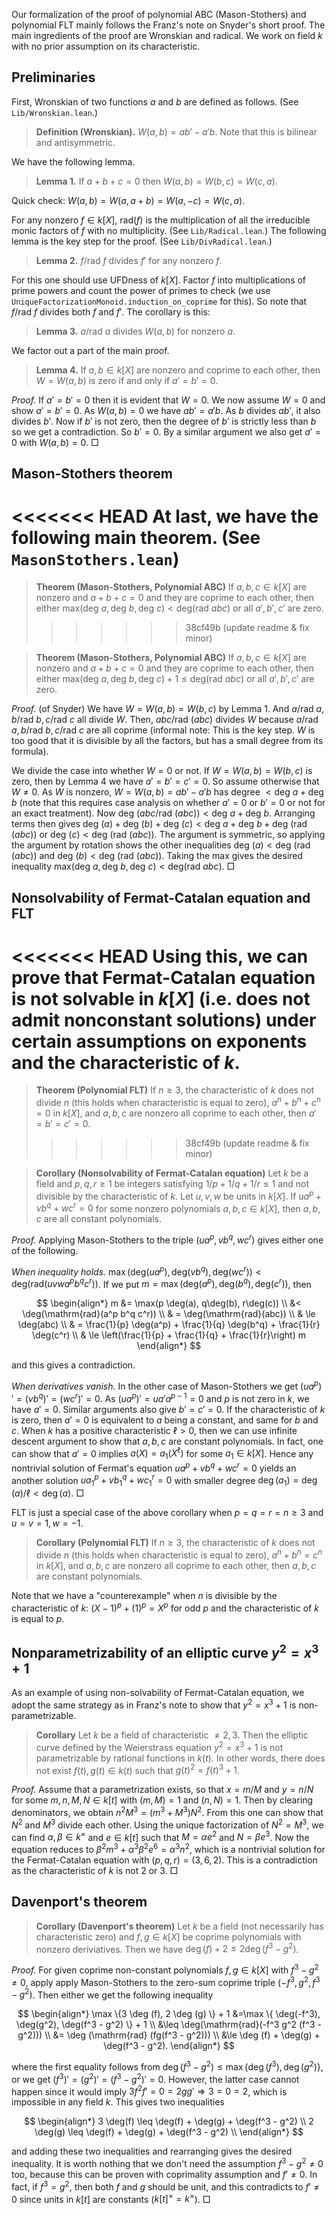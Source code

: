 Our formalization of the proof of polynomial ABC (Mason-Stothers) and polynomial FLT mainly follows the Franz's note on Snyder's short proof.
The main ingredients of the proof are Wronskian and radical.
We work on field $k$ with no prior assumption on its characteristic.

## Preliminaries

First, Wronskian of two functions $a$ and $b$ are defined as follows. (See `Lib/Wronskian.lean`.)

> **Definition (Wronskian).** $W(a, b)=ab'-a'b$. Note that this is bilinear and antisymmetric.

We have the following lemma.

> **Lemma 1.** If $a+b+c=0$ then $W(a, b) = W(b, c) = W(c, a)$.

Quick check: $W(a, b) = W(a, a+b) = W(a, -c) = W(c, a)$.

For any nonzero $f \in k[X]$, $\text{rad} (f)$ is the multiplication of all the irreducible monic factors of $f$ with no multiplicity.
(See `Lib/Radical.lean`.)
The following lemma is the key step for the proof. (See `Lib/DivRadical.lean`.)

> **Lemma 2.** $f / \text{rad } f$ divides $f'$ for any nonzero $f$.

For this one should use UFDness of $k[X]$. Factor $f$ into multiplications of prime powers and count the power of primes to check (we use `UniqueFactorizationMonoid.induction_on_coprime` for this).
So note that $f / \text{rad }f$ divides both $f$ and $f'$. The corollary is this:

> **Lemma 3.** $a/\text{rad }a$ divides $W(a, b)$ for nonzero $a$.

We factor out a part of the main proof.

> **Lemma 4.** If $a, b \in k[X]$ are nonzero and coprime to each other, then $W = W(a, b)$ is zero if and only if $a'=b'=0$.

*Proof.* If $a'=b'=0$ then it is evident that $W = 0$.
We now assume $W = 0$ and show $a'=b'=0$.
As $W(a, b) = 0$ we have $ab' = a'b$. As $b$ divides $ab'$, it also divides $b'$.
Now if $b'$ is not zero, then the degree of $b'$ is strictly less than $b$ so we get a contradiction. So $b' = 0$. By a similar argument we also get $a' = 0$ with $W(a, b) = 0$. □

## Mason-Stothers theorem

<<<<<<< HEAD
At last, we have the following main theorem. (See `MasonStothers.lean`)
=======
> **Theorem (Mason-Stothers, Polynomial ABC)** If $a, b, c \in k[X]$ are nonzero and $a + b + c = 0$ and they are coprime to each other, then either $\text{max}(\text{deg } a, \text{deg }b, \text{deg }c) < \text{deg} (\text{rad } a b c)$ or all $a', b', c'$ are zero.
>>>>>>> 38cf49b (update readme & fix minor)

> **Theorem (Mason-Stothers, Polynomial ABC)** If $a, b, c \in k[X]$ are nonzero and $a + b + c = 0$ and they are coprime to each other, then either $\text{max}(\text{deg } a, \text{deg }b, \text{deg }c) + 1 \le \text{deg} (\text{rad } a b c)$ or all $a', b', c'$ are zero.

*Proof.* (of Snyder) We have $W = W(a, b) = W(b, c)$ by Lemma 1. And $a/\text{rad }a, b/\text{rad }b, c/\text{rad }c$ all divide $W$. Then, $a b c / \text{rad }(a b c)$ divides $W$ because $a/\text{rad }a, b/\text{rad }b, c/\text{rad }c$ are all coprime (informal note: This is the key step. $W$ is too good that it is divisible by all the factors, but has a small degree from its formula).

We divide the case into whether $W = 0$ or not. 
If $W = W(a, b) = W(b, c)$ is zero, then by Lemma 4 we have $a' = b' = c' = 0$.
So assume otherwise that $W \neq 0$.
As $W$ is nonzero, $W = W(a, b) = a b' - a' b$ has degree $< \text{deg }a + \text{deg }b$ (note that this requires case analysis on whether $a'=0$ or $b' = 0$ or not for an exact treatment). Now $\text{deg }\left( a b c / \text{rad }(a b c) \right) < \text{deg }a + \text{deg }b$. 
Arranging terms then gives $\text{deg }(a) + \text{deg }(b) + \text{deg }(c) < \text{deg }a+\text{deg }b + \text{deg }\left( \text{rad }(a b c) \right)$ or $\text{deg }(c) < \text{deg }\left( \text{rad }(a b c) \right)$. The argument is symmetric, so applying the argument by rotation shows the other inequalities $\text{deg }(a) < \text{deg }\left( \text{rad }(a b c) \right)$ and $\text{deg }(b) < \text{deg }\left( \text{rad }(a b c) \right)$. Taking the max gives the desired inequality $\text{max}(\text{deg } a, \text{deg }b, \text{deg }c) < \text{deg} (\text{rad } a b c)$. □

## Nonsolvability of Fermat-Catalan equation and FLT

<<<<<<< HEAD
Using this, we can prove that Fermat-Catalan equation is not solvable in $k[X]$ (i.e. does not admit nonconstant solutions) under certain assumptions on exponents and the characteristic of $k$.
=======
> **Theorem (Polynomial FLT)** If $n \geq 3$, the characteristic of $k$ does not divide $n$ (this holds when characteristic is equal to zero), $a^n+b^n+c^n = 0$ in $k[X]$, and $a, b, c$ are nonzero all coprime to each other, then $a'=b'=c'=0$.
>>>>>>> 38cf49b (update readme & fix minor)


> **Corollary (Nonsolvability of Fermat-Catalan equation)** Let $k$ be a field and $p, q, r \geq 1$ be integers satisfying $1/p + 1/q + 1/r \leq 1$ and not divisible by the characteristic of $k$. Let $u, v, w$ be units in $k[X]$.
If $ua^p + vb^q + wc^r = 0$ for some nonzero polynomials $a, b, c \in k[X]$, then $a, b, c$ are all constant polynomials.


*Proof.* Applying Mason-Stothers to the triple $(ua^p, vb^q, wc^r)$ gives either one of the following.

*When inequality holds.* $\max(\mathrm{deg} (ua^p), \mathrm{deg}(vb^q), \mathrm{deg}(wc^r)) < \mathrm{deg} (\mathrm{rad} (uvw a^p b^q c^r))$. If we put $m = \max(\mathrm{deg} (a^p), \mathrm{deg}(b^q), \mathrm{deg}(c^r))$, then

$$
\begin{align*}
m &= \max(p \deg(a), q\deg(b), r\deg(c)) \\
&< \deg(\mathrm{rad}(a^p b^q c^r)) \\
& = \deg(\mathrm{rad}(abc)) \\
& \le \deg(abc) \\
& = \frac{1}{p} \deg(a^p) + \frac{1}{q} \deg(b^q) + \frac{1}{r} \deg(c^r) \\
& \le \left(\frac{1}{p} + \frac{1}{q} + \frac{1}{r}\right) m
\end{align*}
$$

and this gives a contradiction.

*When derivatives vanish.* In the other case of Mason-Stothers we get $(ua^p)' = (vb^q)' = (wc^r)' = 0$. As $(ua^p)' = u a' a^{p-1} = 0$ and $p$ is not zero in $k$, we have $a' = 0$. Similar arguments also give $b' = c' = 0$. If the characteristic of $k$ is zero, then $a' = 0$ is equivalent to $a$ being a constant, and same for $b$ and $c$. When $k$ has a positive characteristic $\ell > 0$, then we can use infinite descent argument to show that $a, b, c$ are constant polynomials. In fact, one can show that $a' = 0$ implies $a(X) = a_1(X^\ell)$ for some $a_1 \in k[X]$. Hence any nontrivial solution of Fermat's equation $u a^p + v b^q + w c^r = 0$ yields an another solution $u a_1^p + v b_1^q + w c_1^r = 0$ with smaller degree $\deg(a_1) = \deg(a) / \ell < \deg(a)$. □

FLT is just a special case of the above corollary when $p = q = r = n \geq 3$ and $u = v = 1, w = -1$.

> **Corollary (Polynomial FLT)** If $n \geq 3$, the characteristic of $k$ does not divide $n$ (this holds when characteristic is equal to zero), $a^n+b^n=c^n$ in $k[X]$, and $a, b, c$ are nonzero all coprime to each other, then $a, b, c$ are constant polynomials.



Note that we have a "counterexample" when $n$ is divisible by the characteristic of $k$: $(X - 1)^{p} + (1)^{p} = X^p$ for odd $p$ and the characteristic of $k$ is equal to $p$.

## Nonparametrizability of an elliptic curve $y^2 = x^3 + 1$

As an example of using non-solvability of Fermat-Catalan equation, we adopt the same strategy as in Franz's note to show that $y^2 = x^3 + 1$ is non-parametrizable.

> **Corollary** Let $k$ be a field of characteristic $\neq 2, 3$.
Then the elliptic curve defined by the Weierstrass equation $y^2 = x^3 + 1$ is not parametrizable by rational functions in $k(t)$. In other words, there does not exist $f(t), g(t) \in k(t)$ such that $g(t)^2 = f(t)^3 + 1$.

*Proof.*
Assume that a parametrization exists, so that $x = m / M$ and $y = n / N$ for some $m, n, M, N \in k[t]$ with $(m, M) = 1$ and $(n, N) = 1$.
Then by clearing denominators, we obtain $n ^ 2 M ^ 3 = (m ^ 3 + M ^ 3) N ^ 2$. 
From this one can show that $N^2$ and $M^3$ divide each other.
Using the unique factorization of $N^2 = M^3$, we can find $\alpha, \beta \in k^\times$ and $e \in k[t]$ such that $M = \alpha e^2$ and $N = \beta e^3$.
Now the equation reduces to $\beta^2 m^3 + \alpha^3 \beta^2 e^6 = \alpha^3 n^2$, which is a nontrivial solution for the Fermat-Catalan equation with $(p, q, r) = (3, 6, 2)$.
This is a contradiction as the characteristic of $k$ is not $2$ or $3$. □


## Davenport's theorem

> **Corollary (Davenport's theorem)** Let $k$ be a field (not necessarily has characteristic zero) and $f, g \in k[X]$ be coprime polynomials with nonzero deriviatives. Then we have $\deg (f) + 2 \le 2 \deg (f^3 - g^2)$.

*Proof.*
For given coprime non-constant polynomials $f, g \in k[X]$ with $f^3 - g^2 \ne 0$, apply apply Mason-Stothers to the zero-sum coprime triple $(-f^3, g^2, f^3 - g^2)$.
Then either we get the following inequality

$$
\begin{align*}
    \max \{3 \deg (f), 2 \deg (g) \} + 1 &=\max \{ \deg(-f^3), \deg(g^2), \deg(f^3 - g^2) \} + 1 \\
    &\leq \deg(\mathrm{rad}(-f^3 g^2 (f^3 - g^2))) \\
    &= \deg (\mathrm{rad} (fg(f^3 - g^2))) \\
    &\le \deg (f) + \deg(g) + \deg(f^3 - g^2).
\end{align*}
$$

where the first equality follows from $\deg(f^3 - g^2) \leq \max \{ \deg(f^3), \deg(g^2)\}$, or we get $(f^3)' = (g^2)' = (f^3 - g^2)' = 0$.
However, the latter case cannot happen since it would imply $3f^2f' = 0 = 2gg' \Rightarrow 3 = 0 = 2$, which is impossible in any field $k$.
This gives two inequalities

$$
\begin{align*}
    3 \deg(f) \leq \deg(f) + \deg(g) + \deg(f^3 - g^2) \\
    2 \deg(g) \leq \deg(f) + \deg(g) + \deg(f^3 - g^2) \\
\end{align*}
$$

and adding these two inequalities and rearranging gives the desired inequality.
It is worth nothing that we don't need the assumption $f^3 - g^2 \neq 0$ too, because this can be proven with coprimality assumption and $f' \neq 0$.
In fact, if $f^3 = g^2$, then both $f$ and $g$ should be unit, and this contradicts to $f' \neq 0$ since units in $k[t]$ are constants ($k[t]^\times = k^\times$). □
